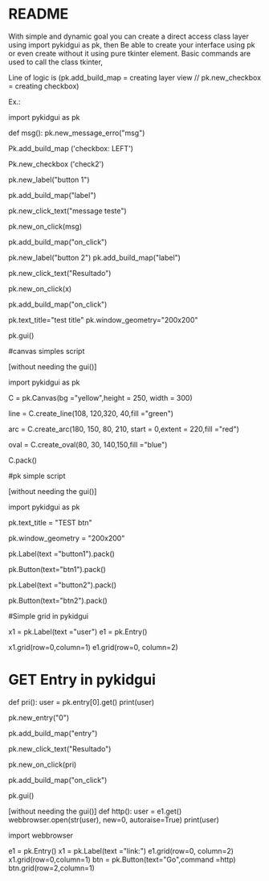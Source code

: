 README
======

With simple and dynamic goal you can create a direct access class layer using import pykidgui as pk, then
Be able to create your interface using pk or even create without it using pure tkinter element.
Basic commands are used to call the class tkinter,

Line of logic is (pk.add_build_map = creating layer view // pk.new_checkbox = creating checkbox)

Ex.:

import pykidgui as pk


def msg():
     pk.new_message_erro("msg")

	 
Pk.add_build_map ('checkbox: LEFT')

Pk.new_checkbox ('check2')

pk.new_label("button 1")

pk.add_build_map("label")

pk.new_click_text("message teste") 

pk.new_on_click(msg)

pk.add_build_map("on_click")


pk.new_label("button 2")
pk.add_build_map("label")


pk.new_click_text("Resultado")
 
pk.new_on_click(x)

pk.add_build_map("on_click")


pk.text_title="test title"
pk.window_geometry="200x200"


pk.gui()


#canvas simples script

[without needing the gui()]

import pykidgui as pk

C = pk.Canvas(bg ="yellow",height = 250, width = 300) 
  
line = C.create_line(108, 120,320, 40,fill ="green") 
  
arc = C.create_arc(180, 150, 80, 210, start = 0,extent = 220,fill ="red") 
  
oval = C.create_oval(80, 30, 140,150,fill ="blue") 
  
C.pack()


#pk simple script 

[without needing the gui()]

import pykidgui as pk

pk.text_title = "TEST btn"

pk.window_geometry = "200x200"

pk.Label(text ="button1").pack()

pk.Button(text="btn1").pack()

pk.Label(text ="button2").pack()

pk.Button(text="btn2").pack()


#Simple grid in pykidgui

x1 = pk.Label(text ="user")
e1 = pk.Entry()

x1.grid(row=0,column=1)
e1.grid(row=0, column=2)


# GET Entry in pykidgui 

def pri():
     user = pk.entry[0].get()
     print(user)
     
pk.new_entry("0")

pk.add_build_map("entry")

pk.new_click_text("Resultado") 

pk.new_on_click(pri)

pk.add_build_map("on_click")

pk.gui()

[without needing the gui()]
def http():
     user = e1.get()
     webbrowser.open(str(user), new=0, autoraise=True)
     print(user)

import webbrowser

e1 = pk.Entry()
x1 = pk.Label(text ="link:")
e1.grid(row=0, column=2)
x1.grid(row=0,column=1)
btn = pk.Button(text="Go",command =http)
btn.grid(row=2,column=1)



